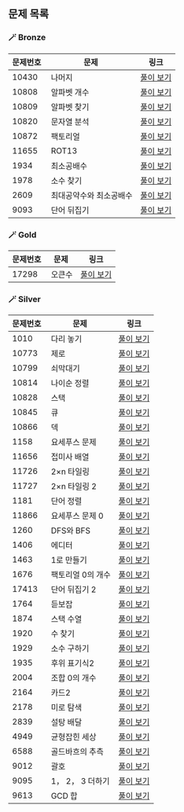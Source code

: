 ## 문제 목록
### 🪄 Bronze
| 문제번호 | 문제 | 링크 |
| ----- | --- | ----- |
|10430 |  나머지 | [풀이 보기](./Bronze/10430. 나머지)|
|10808 |  알파벳 개수 | [풀이 보기](./Bronze/10808. 알파벳 개수)|
|10809 |  알파벳 찾기 | [풀이 보기](./Bronze/10809. 알파벳 찾기)|
|10820 |  문자열 분석 | [풀이 보기](./Bronze/10820. 문자열 분석)|
|10872 |  팩토리얼 | [풀이 보기](./Bronze/10872. 팩토리얼)|
|11655 |  ROT13 | [풀이 보기](./Bronze/11655. ROT13)|
|1934 |  최소공배수 | [풀이 보기](./Bronze/1934. 최소공배수)|
|1978 |  소수 찾기 | [풀이 보기](./Bronze/1978. 소수 찾기)|
|2609 |  최대공약수와 최소공배수 | [풀이 보기](./Bronze/2609. 최대공약수와 최소공배수)|
|9093 |  단어 뒤집기 | [풀이 보기](./Bronze/9093. 단어 뒤집기)|
### 🪄 Gold
| 문제번호 | 문제 | 링크 |
| ----- | --- | ----- |
|17298 |  오큰수 | [풀이 보기](./Gold/17298. 오큰수)|
### 🪄 Silver
| 문제번호 | 문제 | 링크 |
| ----- | --- | ----- |
|1010 |  다리 놓기 | [풀이 보기](./Silver/1010. 다리 놓기)|
|10773 |  제로 | [풀이 보기](./Silver/10773. 제로)|
|10799 |  쇠막대기 | [풀이 보기](./Silver/10799. 쇠막대기)|
|10814 |  나이순 정렬 | [풀이 보기](./Silver/10814. 나이순 정렬)|
|10828 |  스택 | [풀이 보기](./Silver/10828. 스택)|
|10845 |  큐 | [풀이 보기](./Silver/10845. 큐)|
|10866 |  덱 | [풀이 보기](./Silver/10866. 덱)|
|1158 |  요세푸스 문제 | [풀이 보기](./Silver/1158. 요세푸스 문제)|
|11656 |  접미사 배열 | [풀이 보기](./Silver/11656. 접미사 배열)|
|11726 |  2×n 타일링 | [풀이 보기](./Silver/11726. 2×n 타일링)|
|11727 |  2×n 타일링 2 | [풀이 보기](./Silver/11727. 2×n 타일링 2)|
|1181 |  단어 정렬 | [풀이 보기](./Silver/1181. 단어 정렬)|
|11866 |  요세푸스 문제 0 | [풀이 보기](./Silver/11866. 요세푸스 문제 0)|
|1260 |  DFS와 BFS | [풀이 보기](./Silver/1260. DFS와 BFS)|
|1406 |  에디터 | [풀이 보기](./Silver/1406. 에디터)|
|1463 |  1로 만들기 | [풀이 보기](./Silver/1463. 1로 만들기)|
|1676 |  팩토리얼 0의 개수 | [풀이 보기](./Silver/1676. 팩토리얼 0의 개수)|
|17413 |  단어 뒤집기 2 | [풀이 보기](./Silver/17413. 단어 뒤집기 2)|
|1764 |  듣보잡 | [풀이 보기](./Silver/1764. 듣보잡)|
|1874 |  스택 수열 | [풀이 보기](./Silver/1874. 스택 수열)|
|1920 |  수 찾기 | [풀이 보기](./Silver/1920. 수 찾기)|
|1929 |  소수 구하기 | [풀이 보기](./Silver/1929. 소수 구하기)|
|1935 |  후위 표기식2 | [풀이 보기](./Silver/1935. 후위 표기식2)|
|2004 |  조합 0의 개수 | [풀이 보기](./Silver/2004. 조합 0의 개수)|
|2164 |  카드2 | [풀이 보기](./Silver/2164. 카드2)|
|2178 |  미로 탐색 | [풀이 보기](./Silver/2178. 미로 탐색)|
|2839 |  설탕 배달 | [풀이 보기](./Silver/2839. 설탕 배달)|
|4949 |  균형잡힌 세상 | [풀이 보기](./Silver/4949. 균형잡힌 세상)|
|6588 |  골드바흐의 추측 | [풀이 보기](./Silver/6588. 골드바흐의 추측)|
|9012 |  괄호 | [풀이 보기](./Silver/9012. 괄호)|
|9095 |  1， 2， 3 더하기 | [풀이 보기](./Silver/9095. 1， 2， 3 더하기)|
|9613 |  GCD 합 | [풀이 보기](./Silver/9613. GCD 합)|
